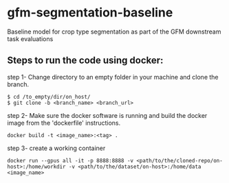 # gfm-segmentation-baseline
Baseline model for crop type segmentation as part of the GFM downstream task evaluations

## Steps to run the code using docker:

step 1- Change directory to an empty folder in your machine and clone the branch.
```
$ cd /to_empty/dir/on_host/
$ git clone -b <branch_name> <branch_url>
```

step 2- Make sure the docker software is running and build the docker image from the 'dockerfile' instructions.
```
docker build -t <image_name>:<tag> .
```

step 3- create a working container
```
docker run --gpus all -it -p 8888:8888 -v <path/to/the/cloned-repo/on-host>:/home/workdir -v <path/to/the/dataset/on-host>:/home/data  <image_name>
```